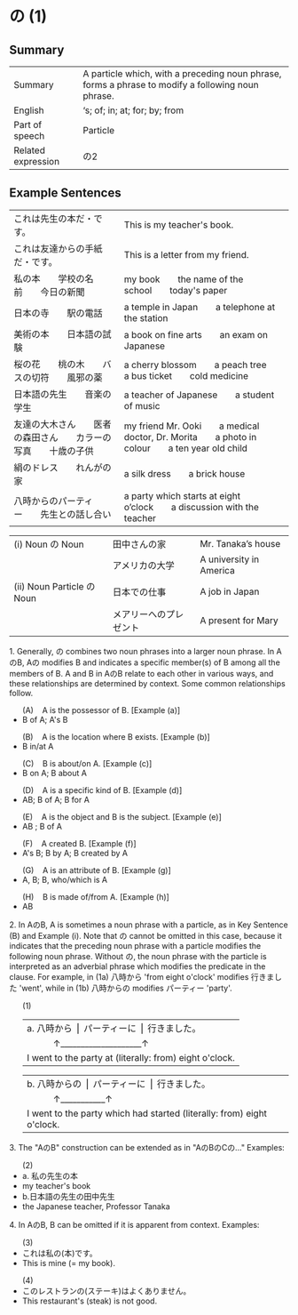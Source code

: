 # の (1)

## Summary

<table><tr>   <td>Summary</td>   <td>A particle which, with a preceding noun phrase, forms a phrase to modify a following noun phrase.</td></tr><tr>   <td>English</td>   <td>‘s; of; in; at; for; by; from</td></tr><tr>   <td>Part of speech</td>   <td>Particle</td></tr><tr>   <td>Related expression</td>   <td>の2</td></tr></table>

## Example Sentences

<table><tr>   <td>これは先生の本だ・です。</td>   <td>This is my teacher's book.</td></tr><tr>   <td>これは友達からの手紙だ・です。</td>   <td>This is a letter from my friend.</td></tr><tr>   <td>私の本  学校の名前  今日の新聞</td>   <td>my book&emsp;&emsp;the name of the school&emsp;&emsp;today's paper</td></tr><tr>   <td>日本の寺  駅の電話</td>   <td>a temple in Japan&emsp;&emsp;a telephone at the station</td></tr><tr>   <td>美術の本  日本語の試験</td>   <td>a book on fine arts&emsp;&emsp;an exam on Japanese</td></tr><tr>   <td>桜の花  桃の木  バスの切符  風邪の薬</td>   <td>a cherry blossom&emsp;&emsp;a peach tree&emsp;&emsp;a bus ticket&emsp;&emsp;cold medicine</td></tr><tr>   <td>日本語の先生  音楽の学生</td>   <td>a teacher of Japanese&emsp;&emsp;a student of music</td></tr><tr>   <td>友達の大木さん  医者の森田さん  カラーの写真  十歳の子供</td>   <td>my friend Mr. Ooki&emsp;&emsp;a medical doctor, Dr. Morita&emsp;&emsp;a photo in colour&emsp;&emsp;a ten year old child</td></tr><tr>   <td>絹のドレス  れんがの家</td>   <td>a silk dress&emsp;&emsp;a brick house</td></tr><tr>   <td>八時からのパーティー  先生との話し合い</td>   <td>a party which starts at eight o’clock&emsp;&emsp;a discussion with the teacher</td></tr></table>

<table class="table"> <tbody><tr class="tr head"> <td class="td"><span class="numbers">(i)</span> <span> <span class="bold">Noun の Noun</span></span></td> <td class="td"><span>田中さん<span class="concept">の</span>家</span> </td> <td class="td"><span>Mr.    Tanaka’s house</span></td> </tr> <tr class="tr"> <td class="td"><span>&nbsp;</span></td> <td class="td"><span>アメリカ<span class="concept">の</span>大学</span> </td> <td class="td"><span>A    university in America</span></td> </tr> <tr class="tr head"> <td class="td"><span class="numbers">(ii)</span> <span> <span class="bold">Noun Particle の Noun</span></span></td> <td class="td"><span>日本<span class="concept">での</span>仕事</span> </td> <td class="td"><span>A    job in Japan</span></td> </tr> <tr class="tr"> <td class="td"><span>&nbsp;</span></td> <td class="td"><span>メアリー<span class="concept">への</span>プレゼント</span> </td> <td class="td"><span>A    present for Mary</span></td> </tr></tbody></table>

<p>1. Generally, <span class="cloze">の</span> combines two noun phrases into a larger noun phrase. In A<span class="cloze">の</span>B, A<span class="cloze">の</span> modifies B and indicates a specific member(s) of B among all the members of B. A and B in A<span class="cloze">の</span>B relate to each other in various ways, and these relationships are determined by context. Some common relationships follow.</p>  <ul>(A)&nbsp;&nbsp;&nbsp;&nbsp;A is the possessor of B. [Example (a)] <li>B of A; A's B</li> </ul>  <ul>(B)&nbsp;&nbsp;&nbsp;&nbsp;A is the location where B exists. [Example (b)] <li>B in/at A</li> </ul>  <ul>(C)&nbsp;&nbsp;&nbsp;&nbsp;B is about/on A. [Example (c)] <li>B on A; B about A</li> </ul>  <ul>(D)&nbsp;&nbsp;&nbsp;&nbsp;A is a specific kind of B. [Example (d)] <li>AB; B of A; B for A</li> </ul>  <ul>(E)&nbsp;&nbsp;&nbsp;&nbsp;A is the object and B is the subject. [Example (e)] <li>AB ; B of A</li> </ul>  <ul>(F)&nbsp;&nbsp;&nbsp;&nbsp;A created B. [Example (f)] <li>A's B; B by A; B created by A</li> </ul>  <ul>(G)&nbsp;&nbsp;&nbsp;&nbsp;A is an attribute of B. [Example (g)] <li>A, B; B, who/which is A</li> </ul>  <ul>(H)&nbsp;&nbsp;&nbsp;&nbsp;B is made of/from A. [Example (h)] <li>AB</li> </ul>  <p>2. In A<span class="cloze">の</span>B, A is sometimes a noun phrase with a particle, as in Key Sentence (B) and Example (i). Note that <span class="cloze">の</span> cannot be omitted in this case, because it indicates that the preceding noun phrase with a particle modifies the following noun phrase. Without <span class="cloze">の</span>, the noun phrase with the particle is interpreted as an adverbial phrase which modifies the predicate in the clause. For example, in (1a) 八時から 'from eight o'clock' modifies 行きました 'went', while in (1b) 八時から<span class="cloze">の</span> modifies パーティー 'party'.</p>  <ul>(1)</ul>  <ul> <table class="table"> <tbody> <tr class="tr"> <td class="td">a. 八時から&nbsp;⎪&nbsp;パーティーに&nbsp;⎪&nbsp;行きました。</td> </tr> <tr class="tr"> <td class="td">&nbsp;&nbsp;&nbsp;&nbsp;&nbsp;&nbsp;&nbsp;&nbsp;&nbsp;&nbsp;&nbsp;↑____________________↑</td> </tr> <tr class="tr"> <td class="td">I went to the party at (literally: from) eight o'clock.</td> </tr> </tbody> </table> </ul>  <ul> <table class="table"> <tbody> <tr class="tr"> <td class="td">b. 八時から<span class="cloze">の</span>&nbsp;⎪&nbsp;パーティーに&nbsp;⎪&nbsp;行きました。</td> </tr> <tr class="tr"> <td class="td">&nbsp;&nbsp;&nbsp;&nbsp;&nbsp;&nbsp;&nbsp;&nbsp;&nbsp;&nbsp;&nbsp;↑___________↑</td> </tr> <tr class="tr"> <td class="td">I went to the party which had started (literally: from) eight o'clock.</td> </tr> </tbody> </table> </ul>   <p>3. The "A<span class="cloze">の</span>B" construction can be extended as in "A<span class="cloze">の</span>B<span class="cloze">の</span>C<span class="cloze">の</span>..." Examples:</p>   <ul>(2) <li>a. 私<span class="cloze">の</span>先生<span class="cloze">の</span>本</li> <li>my teacher's book</li> <div class="divide"></div> <li>b.日本語<span class="cloze">の</span>先生<span class="cloze">の</span>田中先生</li> <li>the Japanese teacher, Professor Tanaka</li> </ul>  <p>4. In A<span class="cloze">の</span>B, B can be omitted if it is apparent from context. Examples:</p>  <ul>(3) <li>これは私<span class="cloze">の</span>(本)です。</li> <li>This is mine (= my book).</li> </ul>  <ul>(4) <li>このレストラン<span class="cloze">の</span>(ステーキ)はよくありません。</li> <li>This restaurant's (steak) is not good.</li> </ul>

